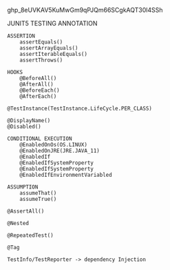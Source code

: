 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


JUNIT5 TESTING ANNOTATION

    ASSERTION
        assertEquals()
        assertArrayEquals()
        assertIterableEquals()
        assertThrows()
        
    HOOKS
        @BeforeAll()
        @AfterAll()
        @BeforeEach()
        @AfterEach()

    @TestInstance(TestInstance.LifeCycle.PER_CLASS)

    @DisplayName()
    @Disabled()
    
    CONDITIONAL EXECUTION
        @EnabledOnOs(OS.LINUX)
        @EnabledOnJRE(JRE.JAVA_11)
        @EnabledIf
        @EnabledIfSystemProperty
        @EnabledIfSystemProperty
        @EnabledIfEnvironmentVariabled

    ASSUMPTION
        assumeThat()
        assumeTrue()

    @AssertAll()

    @Nested

    @RepeatedTest()

    @Tag

    TestInfo/TestReporter -> dependency Injection



